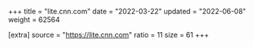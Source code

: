 +++
title = "lite.cnn.com"
date = "2022-03-22"
updated = "2022-06-08"
weight = 62564

[extra]
source = "https://lite.cnn.com"
ratio = 11
size = 61
+++
